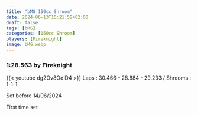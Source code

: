 ```yaml
---
title: "bMG 150cc Shroom"
date: 2024-06-13T15:21:58+02:00
draft: false
tags: [bMG]
categories: [150cc Shroom]
players: [Fireknight]
image: bMG.webp
---
```

### 1:28.563 by Fireknight

{{< youtube dg2Ov8OdiD4 >}}
Laps : 30.466 - 28.864 - 29.233 /
Shrooms : 1-1-1

Set before 14/06/2024

First time set